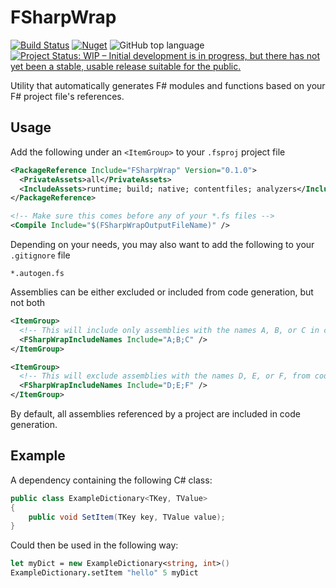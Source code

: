 # FSharpWrap
[![Build Status](https://github.com/davnavr/FSharpWrap/workflows/Build/badge.svg)](https://github.com/davnavr/FSharpWrap/actions?query=workflow%3ABuild)
[![Nuget](https://img.shields.io/nuget/v/FSharpWrap)](https://www.nuget.org/packages/FSharpWrap/)
![GitHub top language](https://img.shields.io/github/languages/top/davnavr/fsharpwrap)
[![Project Status: WIP – Initial development is in progress, but there has not yet been a stable, usable release suitable for the public.](https://www.repostatus.org/badges/latest/wip.svg)](https://www.repostatus.org/#wip)

Utility that automatically generates F# modules and functions based on your F# project file's references.

## Usage
Add the following under an `<ItemGroup>` to your `.fsproj` project file

```xml
<PackageReference Include="FSharpWrap" Version="0.1.0">
  <PrivateAssets>all</PrivateAssets>
  <IncludeAssets>runtime; build; native; contentfiles; analyzers</IncludeAssets>
</PackageReference>

<!-- Make sure this comes before any of your *.fs files -->
<Compile Include="$(FSharpWrapOutputFileName)" />
```

Depending on your needs, you may also want to add the following to your `.gitignore` file

```text
*.autogen.fs
```

Assemblies can be either excluded or included from code generation, but not both

```xml
<ItemGroup>
  <!-- This will include only assemblies with the names A, B, or C in code generation -->
  <FSharpWrapIncludeNames Include="A;B;C" />
</ItemGroup>
```
```xml
<ItemGroup>
  <!-- This will exclude assemblies with the names D, E, or F, from code generation -->
  <FSharpWrapIncludeNames Include="D;E;F" />
</ItemGroup>
```

By default, all assemblies referenced by a project are included in code generation.

## Example
A dependency containing the following C# class:

```cs
public class ExampleDictionary<TKey, TValue>
{
    public void SetItem(TKey key, TValue value);
}
```

Could then be used in the following way:
```fs
let myDict = new ExampleDictionary<string, int>()
ExampleDictionary.setItem "hello" 5 myDict
```
